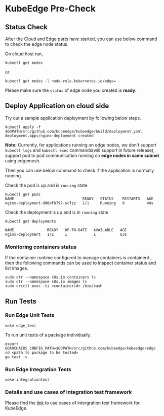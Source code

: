 # KubeEdge Pre-Check

## Status Check

After the Cloud and Edge parts have started, you can use below command to check the edge node status.

On cloud host run,

```shell
kubectl get nodes
````

or

```shell
kubectl get nodes -l node-role.kubernetes.io/edge=
```

Please make sure the `status` of edge node you created is **ready**.

## Deploy Application on cloud side

Try out a sample application deployment by following below steps.

```shell
kubectl apply -f $GOPATH/src/github.com/kubeedge/kubeedge/build/deployment.yaml
deployment.apps/nginx-deployment created
```

**Note:** Currently, for applications running on edge nodes, we don't support `kubectl logs` and `kubectl exec` commands(will support in future release), support pod to pod communication running on **edge nodes in same subnet** using edgemesh.

Then you can use below command to check if the application is normally running.

Check the pod is up and is `running` state

```shell
kubectl get pods
NAME                               READY   STATUS    RESTARTS   AGE
nginx-deployment-d86dfb797-scfzz   1/1     Running   0          44s
```

Check the deployment is up and is in `running` state

```shell
kubectl get deployments

NAME               READY   UP-TO-DATE   AVAILABLE   AGE
nginx-deployment   1/1     1            1           63s
```

### Monitoring containers status

If the container runtime configured to manage containers is containerd , then the following commands can be used to inspect container status and list images.

```shell
sudo ctr --namespace k8s.io containers ls
sudo ctr --namespace k8s.io images ls
sudo crictl exec -ti <containerid> /bin/bash
```

## Run Tests

### Run Edge Unit Tests

 ```shell
 make edge_test
 ```

 To run unit tests of a package individually.

 ```shell
 export GOARCHAIUS_CONFIG_PATH=$GOPATH/src/github.com/kubeedge/kubeedge/edge
 cd <path to package to be tested>
 go test -v
 ```

### Run Edge Integration Tests

```shell
make integrationtest
```

### Details and use cases of integration test framework

Please find the [link](https://github.com/kubeedge/kubeedge/tree/master/edge/test/integration) to use cases of intergration test framework for KubeEdge.
